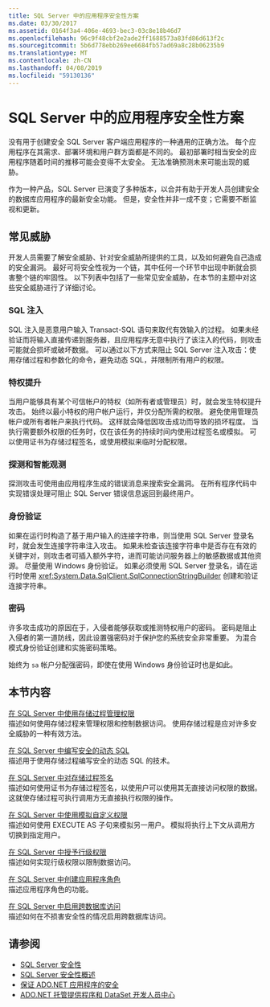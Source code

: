 ```yaml
---
title: SQL Server 中的应用程序安全性方案
ms.date: 03/30/2017
ms.assetid: 0164f3a4-406e-4693-bec3-03c8e18b46d7
ms.openlocfilehash: 96c9f48cbf2e2ade2ff1688573a83fd86d613f2c
ms.sourcegitcommit: 5b6d778ebb269ee6684fb57ad69a8c28b06235b9
ms.translationtype: MT
ms.contentlocale: zh-CN
ms.lasthandoff: 04/08/2019
ms.locfileid: "59130136"
---
```

# <a name="application-security-scenarios-in-sql-server"></a>SQL Server 中的应用程序安全性方案
没有用于创建安全 SQL Server 客户端应用程序的一种通用的正确方法。 每个应用程序在其需求、部署环境和用户群方面都是不同的。 最初部署时相当安全的应用程序随着时间的推移可能会变得不太安全。 无法准确预测未来可能出现的威胁。  
  
 作为一种产品，SQL Server 已演变了多种版本，以合并有助于开发人员创建安全的数据库应用程序的最新安全功能。 但是，安全性并非一成不变；它需要不断监视和更新。  
  
## <a name="common-threats"></a>常见威胁  
 开发人员需要了解安全威胁、针对安全威胁所提供的工具，以及如何避免自己造成的安全漏洞。 最好可将安全性视为一个链，其中任何一个环节中出现中断就会损害整个链的牢固性。 以下列表中包括了一些常见安全威胁，在本节的主题中对这些安全威胁进行了详细讨论。  
  
### <a name="sql-injection"></a>SQL 注入  
 SQL 注入是恶意用户输入 Transact-SQL 语句来取代有效输入的过程。 如果未经验证而将输入直接传递到服务器，且应用程序无意中执行了该注入的代码，则攻击可能就会损坏或破坏数据。 可以通过以下方式来阻止 SQL Server 注入攻击：使用存储过程和参数化的命令，避免动态 SQL，并限制所有用户的权限。  
  
### <a name="elevation-of-privilege"></a>特权提升  
 当用户能够具有某个可信帐户的特权（如所有者或管理员）时，就会发生特权提升攻击。 始终以最小特权的用户帐户运行，并仅分配所需的权限。 避免使用管理员帐户或所有者帐户来执行代码。 这样就会降低因攻击成功而导致的损坏程度。 当执行需要额外权限的任务时，仅在该任务的持续时间内使用过程签名或模拟。 可以使用证书为存储过程签名，或使用模拟来临时分配权限。  
  
### <a name="probing-and-intelligent-observation"></a>探测和智能观测  
 探测攻击可使用由应用程序生成的错误消息来搜索安全漏洞。 在所有程序代码中实现错误处理可阻止 SQL Server 错误信息返回到最终用户。  
  
### <a name="authentication"></a>身份验证  
 如果在运行时构造了基于用户输入的连接字符串，则当使用 SQL Server 登录名时，就会发生连接字符串注入攻击。 如果未检查该连接字符串中是否存在有效的关键字对，则攻击者可插入额外字符，进而可能访问服务器上的敏感数据或其他资源。 尽量使用 Windows 身份验证。 如果必须使用 SQL Server 登录名，请在运行时使用 <xref:System.Data.SqlClient.SqlConnectionStringBuilder> 创建和验证连接字符串。  
  
### <a name="passwords"></a>密码  
 许多攻击成功的原因在于，入侵者能够获取或推测特权用户的密码。 密码是阻止入侵者的第一道防线，因此设置强密码对于保护您的系统安全非常重要。 为混合模式身份验证创建和实施密码策略。  
  
 始终为 `sa` 帐户分配强密码，即使在使用 Windows 身份验证时也是如此。  
  
## <a name="in-this-section"></a>本节内容  
 [在 SQL Server 中使用存储过程管理权限](../../../../../docs/framework/data/adonet/sql/managing-permissions-with-stored-procedures-in-sql-server.md)  
 描述如何使用存储过程来管理权限和控制数据访问。 使用存储过程是应对许多安全威胁的一种有效方法。  
  
 [在 SQL Server 中编写安全的动态 SQL](../../../../../docs/framework/data/adonet/sql/writing-secure-dynamic-sql-in-sql-server.md)  
 描述用于使用存储过程编写安全的动态 SQL 的技术。  
  
 [在 SQL Server 中对存储过程签名](../../../../../docs/framework/data/adonet/sql/signing-stored-procedures-in-sql-server.md)  
 描述如何使用证书为存储过程签名，以使用户可以使用其无直接访问权限的数据。 这就使存储过程可执行调用方无直接执行权限的操作。  
  
 [在 SQL Server 中使用模拟自定义权限](../../../../../docs/framework/data/adonet/sql/customizing-permissions-with-impersonation-in-sql-server.md)  
 描述如何使用 EXECUTE AS 子句来模拟另一用户。 模拟将执行上下文从调用方切换到指定用户。  
  
 [在 SQL Server 中授予行级权限](../../../../../docs/framework/data/adonet/sql/granting-row-level-permissions-in-sql-server.md)  
 描述如何实现行级权限以限制数据访问。  
  
 [在 SQL Server 中创建应用程序角色](../../../../../docs/framework/data/adonet/sql/creating-application-roles-in-sql-server.md)  
 描述应用程序角色的功能。  
  
 [在 SQL Server 中启用跨数据库访问](../../../../../docs/framework/data/adonet/sql/enabling-cross-database-access-in-sql-server.md)  
 描述如何在不损害安全性的情况启用跨数据库访问。  
  
## <a name="see-also"></a>请参阅

- [SQL Server 安全性](../../../../../docs/framework/data/adonet/sql/sql-server-security.md)
- [SQL Server 安全性概述](../../../../../docs/framework/data/adonet/sql/overview-of-sql-server-security.md)
- [保证 ADO.NET 应用程序的安全](../../../../../docs/framework/data/adonet/securing-ado-net-applications.md)
- [ADO.NET 托管提供程序和 DataSet 开发人员中心](https://go.microsoft.com/fwlink/?LinkId=217917)
